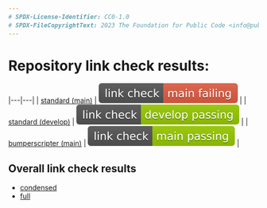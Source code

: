 ```yaml
---
# SPDX-License-Identifier: CC0-1.0
# SPDX-FileCopyrightText: 2023 The Foundation for Public Code <info@publiccode.net>
---
```


# Repository link check results:

|---|---|
| [standard (main)](https://github.com/publiccodenet/standard/tree/main) | [![standard badge](badges/standard.publiccode.net.svg)](standard.publiccode.net-url-check-look.json) |
| [standard (develop)](https://github.com/publiccodenet/standard/tree/develop) | [![standard badge](badges/standard.publiccode.net-develop.svg)](standard.publiccode.net-develop-url-check-look.json) |
| [bumperscripter (main)](https://github.com/publiccodenet/bumperscripter/tree/main) | [![bumperscripter badge](badges/bumperscripter.svg)](bumperscripter-url-check-look.json) |

## Overall link check results

* [condensed](url-check-fails.json)
* [full](url-check-results.json)
